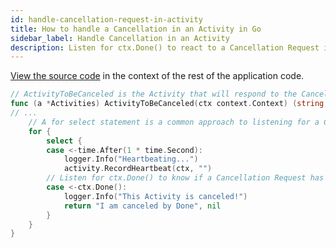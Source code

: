 ```yaml
---
id: handle-cancellation-request-in-activity
title: How to handle a Cancellation in an Activity in Go
sidebar_label: Handle Cancellation in an Activity
description: Listen for ctx.Done() to react to a Cancellation Request in an Activity
---
```


<!-- DO NOT EDIT THIS FILE DIRECTLY.
THIS FILE IS GENERATED from https://github.com/temporalio/documentation/blob/main/sample-apps/go/features/cancellation/activity.go. -->

<div class="copycode-notice-container"><a href="https://github.com/temporalio/documentation/blob/main/sample-apps/go/features/cancellation/activity.go">View the source code</a> in the context of the rest of the application code.</div>

```go
// ActivityToBeCanceled is the Activity that will respond to the Cancellation Request
func (a *Activities) ActivityToBeCanceled(ctx context.Context) (string, error) {
// ...
	// A for select statement is a common approach to listening for a Cancellation is an Activity
	for {
		select {
		case <-time.After(1 * time.Second):
			logger.Info("Heartbeating...")
			activity.RecordHeartbeat(ctx, "")
		// Listen for ctx.Done() to know if a Cancellation Request has propagated to the Activity.
		case <-ctx.Done():
			logger.Info("This Activity is canceled!")
			return "I am canceled by Done", nil
		}
	}
}
```
